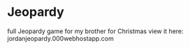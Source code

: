 # Jeopardy
full Jeopardy game for my brother for Christmas
view it here: jordanjeopardy.000webhostapp.com
